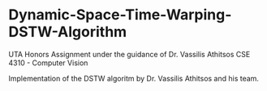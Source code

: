 # Dynamic-Space-Time-Warping-DSTW-Algorithm

UTA Honors Assignment under the guidance of Dr. Vassilis Athitsos
CSE 4310 - Computer Vision

Implementation of the DSTW algoritm by Dr. Vassilis Athitsos and his team. 
